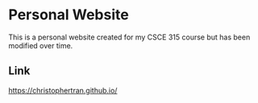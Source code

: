 # Personal Website

This is a personal website created for my CSCE 315 course but has been modified over time.

## Link

https://christophertran.github.io/